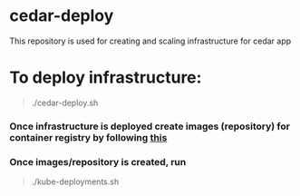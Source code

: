 # cedar-deploy
This repository is used for creating and scaling infrastructure for cedar app

# To deploy infrastructure:
> ./cedar-deploy.sh

### Once infrastructure is deployed create images (repository) for container registry by following [this](https://github.com/karthiklsarma/cedar-engine#to-deploy-on-azure)

### Once images/repository is created, run
> ./kube-deployments.sh
